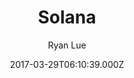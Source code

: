 ---
layout: JamstackTheme
title: Solana
github: https://github.com/rlue/jekyll-solana
demo: https://solana.ryanlue.com/
author: Ryan Lue
ssg: Jekyll
date: 2017-03-29T06:10:39.000Z
description: A wholesome, flat, sunshiny Jekyll theme
stale: false
---